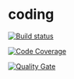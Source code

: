 # coding

[![Build status](https://travis-ci.org/AT-07/coding.svg?branch=develop)](https://travis-ci.org/AT-07/coding) 

[![Code Coverage](https://img.shields.io/codecov/c/github/AT-07/coding/develop.svg)](https://codecov.io/github/AT-07/coding?branch=develop)

[![Quality Gate](https://sonarcloud.io/api/project_badges/measure?project=coding-at07:develop&metric=alert_status)](https://sonarcloud.io/dashboard/index/coding-at07:develop)
